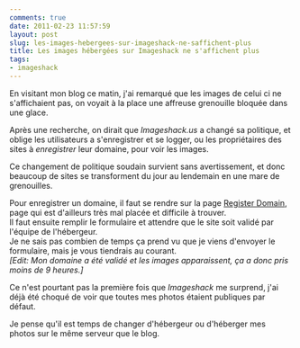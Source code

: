 ```yaml
---
comments: true
date: 2011-02-23 11:57:59
layout: post
slug: les-images-hebergees-sur-imageshack-ne-saffichent-plus
title: Les images hébergées sur Imageshack ne s'affichent plus
tags:
- imageshack
---
```


En visitant mon blog ce matin, j'ai remarqué que les images de celui ci ne s'affichaient pas, on voyait à la place une affreuse grenouille bloquée dans une glace.

Après une recherche, on dirait que *Imageshack.us* a changé sa politique, et oblige les utilisateurs a s'enregistrer et se logger, ou les propriétaires des sites à *enregistrer* leur domaine, pour voir les images.

Ce changement de politique soudain survient sans avertissement, et donc beaucoup de sites se transforment du jour au lendemain en une mare de grenouilles.

Pour enregistrer un domaine, il faut se rendre sur la page [Register Domain](http://stream.imageshack.us/content.php?page=register_domain), page qui est d'ailleurs très mal placée et difficile à trouver.  
Il faut ensuite remplir le formulaire et attendre que le site soit validé par l'équipe de l'hébergeur.  
Je ne sais pas combien de temps ça prend vu que je viens d'envoyer le formulaire, mais je vous tiendrais au courant.  
*[Edit: Mon domaine a été validé et les images apparaissent, ça a donc pris moins de 9 heures.]*

Ce n'est pourtant pas la première fois que *Imageshack* me surprend, j'ai déjà été choqué de voir que toutes mes photos étaient publiques par défaut.

Je pense qu'il est temps de changer d'hébergeur ou d'héberger mes photos sur le même serveur que le blog.
